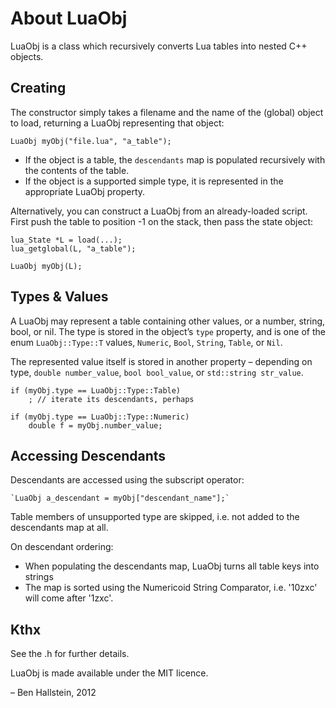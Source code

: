 
# About LuaObj

LuaObj is a class which recursively converts Lua tables into nested C++ objects.

## Creating

The constructor simply takes a filename and the name of the (global) object to load, returning a LuaObj representing that object:

    LuaObj myObj("file.lua", "a_table");

- If the object is a table, the `descendants` map is populated recursively with the contents of the table.
- If the object is a supported simple type, it is represented in the appropriate LuaObj property.

Alternatively, you can construct a LuaObj from an already-loaded script. First push the table to position -1 on the stack, then pass the state object:

    lua_State *L = load(...);
    lua_getglobal(L, "a_table");
    
    LuaObj myObj(L);


## Types & Values

A LuaObj may represent a table containing other values, or a number, string, bool, or nil. The type is stored in the object’s `type` property, and is one of the enum `LuaObj::Type::T` values, `Numeric`, `Bool`, `String`, `Table`, or `Nil`.

The represented value itself is stored in another property – depending on type, `double number_value`, `bool bool_value`, or `std::string str_value`.

    if (myObj.type == LuaObj::Type::Table)
        ; // iterate its descendants, perhaps
    
    if (myObj.type == LuaObj::Type::Numeric)
        double f = myObj.number_value;


## Accessing Descendants

Descendants are accessed using the subscript operator:

    `LuaObj a_descendant = myObj["descendant_name"];`


Table members of unsupported type are skipped, i.e. not added to the descendants map at all.

On descendant ordering:

- When populating the descendants map, LuaObj turns all table keys into strings
- The map is sorted using the Numericoid String Comparator, i.e. '10zxc' will come after '1zxc'.


## Kthx

See the .h for further details.

LuaObj is made available under the MIT licence.

– Ben Hallstein, 2012
